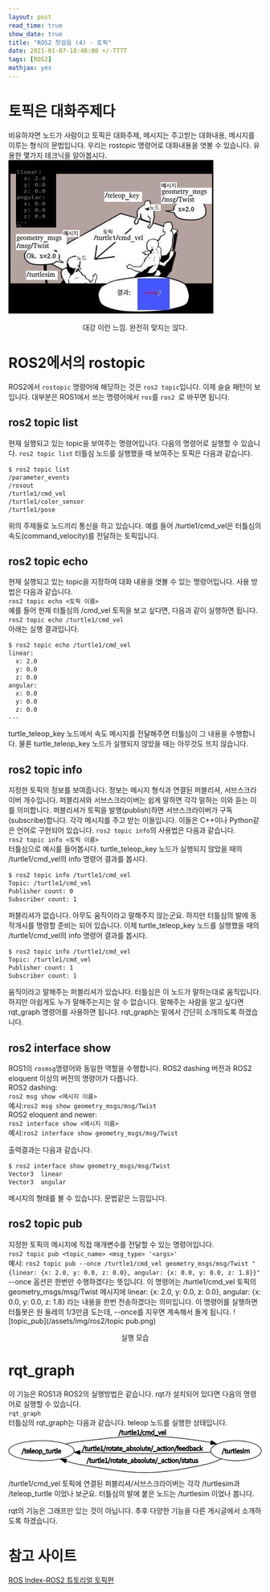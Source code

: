 ```yaml
---
layout: post
read_time: true
show_date: true
title: "ROS2 첫걸음 (4) - 토픽"
date: 2021-01-07-18:48:00 +/-TTTT
tags: [ROS2]
mathjax: yes
---
```

# 토픽은 대화주제다
비유하자면 노드가 사람이고 토픽은 대화주제, 메시지는 주고받는 대화내용, 메시지를 이루는 형식이 문법입니다. 우리는 rostopic 명령어로 대화내용을 엿볼 수 있습니다. 유용한 몇가지 테크닉을 알아봅시다.
![토픽그림](/assets/img/ros2/rostopic.png)
<center> 대강 이런 느낌. 완전히 맞지는 않다. </center>

# ROS2에서의 rostopic
ROS2에서 `rostopic` 명령어에 해당하는 것은 `ros2 topic`입니다. 이제 슬슬 패턴이 보입니다. 대부분은 ROS1에서 쓰는 명령어에서 `ros`를 `ros2 `로 바꾸면 됩니다.

## ros2 topic list
현재 실행되고 있는 topic을 보여주는 명령어입니다. 다음의 명령어로 실행할 수 있습니다.
`ros2 topic list`
터틀심 노드를 실행했을 때 보여주는 토픽은 다음과 같습니다.  
```
$ ros2 topic list
/parameter_events
/rosout
/turtle1/cmd_vel
/turtle1/color_sensor
/turtle1/pose
```
위의 주제들로 노드끼리 통신을 하고 있습니다. 예를 들어 /turtle1/cmd_vel은 터틀심의 속도(command_velocity)를 전달하는 토픽입니다.

## ros2 topic echo
현재 실행되고 있는 topic을 지정하여 대화 내용을 엿볼 수 있는 명령어입니다. 사용 방법은 다음과 같습니다.  
`ros2 topic echo <토픽 이름>`  
예를 들어 현재 터틀심의 /cmd_vel 토픽을 보고 싶다면, 다음과 같이 실행하면 됩니다.  
`ros2 topic echo /turtle1/cmd_vel`  
아래는 실행 결과입니다.  
```
$ ros2 topic echo /turtle1/cmd_vel
linear:
  x: 2.0
  y: 0.0
  z: 0.0
angular:
  x: 0.0
  y: 0.0
  z: 0.0
---
```
turtle_teleop_key 노드에서 속도 메시지를 전달해주면 터틀심이 그 내용을 수행합니다. 물론 turtle_teleop_key 노드가 실행되지 않았을 때는 아무것도 뜨지 않습니다. 

## ros2 topic info
지정한 토픽의 정보를 보여줍니다. 정보는 메시지 형식과 연결된 퍼블리셔, 서브스크라이버 개수입니다. 퍼블리셔와 서브스크라이버는 쉽게 말하면 각각 말하는 이와 듣는 이를 의미합니다. 퍼블리셔가 토픽을 발행(publish)하면 서브스크라이버가 구독(subscribe)합니다. 각각 메시지를 주고 받는 이들입니다. 이들은 C++이나 Python같은 언어로 구현되어 있습니다. `ros2 topic info`의 사용법은 다음과 같습니다.  
`ros2 topic info <토픽 이름>`  
터틀심으로 예시를 들어봅시다. turtle_teleop_key 노드가 실행되지 않았을 때의 /turtle1/cmd_vel의 info 명령어 결과를 봅시다.  
```
$ ros2 topic info /turtle1/cmd_vel
Topic: /turtle1/cmd_vel
Publisher count: 0
Subscriber count: 1
```
퍼블리셔가 없습니다. 아무도 움직이라고 말해주지 않는군요. 하지만 터틀심의 발에 동작개시를 명령할 준비는 되어 있습니다. 이제 turtle_teleop_key 노드를 실행했을 때의 /turtle1/cmd_vel의 info 명령어 결과를 봅시다.  
```
$ ros2 topic info /turtle1/cmd_vel
Topic: /turtle1/cmd_vel
Publisher count: 1
Subscriber count: 1
```
움직이라고 말해주는 퍼블리셔가 있습니다. 터틀심은 이 노드가 말하는대로 움직입니다. 하지만 아쉽게도 누가 말해주는지는 알 수 없습니다. 말해주는 사람을 알고 싶다면 rqt_graph 명령어를 사용하면 됩니다. rqt_graph는 밑에서 간단히 소개하도록 하겠습니다.

## ros2 interface show
ROS1의 `rosmsg`명령어와 동일한 역할을 수행합니다. ROS2 dashing 버전과 ROS2 eloquent 이상의 버전의 명령어가 다릅니다.  
ROS2 dashing:  
`ros2 msg show <메시지 이름>`  
예시:`ros2 msg show geometry_msgs/msg/Twist`  
ROS2 eloquent and newer:  
`ros2 interface show <메시지 이름>`  
예시:`ros2 interface show geometry_msgs/msg/Twist`  

출력결과는 다음과 같습니다.  
```
$ ros2 interface show geometry_msgs/msg/Twist
Vector3  linear
Vector3  angular
```

메시지의 형태를 볼 수 있습니다. 문법같은 느낌입니다.

## ros2 topic pub
지정한 토픽의 메시지에 직접 매개변수를 전달할 수 있는 명령어입니다.  
`ros2 topic pub <topic_name> <msg_type> '<args>'`  
예시: `ros2 topic pub --once /turtle1/cmd_vel geometry_msgs/msg/Twist "{linear: {x: 2.0, y: 0.0, z: 0.0}, angular: {x: 0.0, y: 0.0, z: 1.8}}"`  
--once 옵션은 한번만 수행하겠다는 뜻입니다. 이 명령어는 /turtle1/cmd_vel 토픽의 geometry_msgs/msg/Twist 메시지에 linear: {x: 2.0, y: 0.0, z: 0.0}, angular: {x: 0.0, y: 0.0, z: 1.8} 라는 내용을 한번 전송하겠다는 의미입니다. 이 명령어를 실행하면 터틀봇은 원 둘레의 1/3만큼 도는데, --once를 지우면 계속해서 돌게 됩니다.
![topic_pub](/assets/img/ros2/topic pub.png)
<center> 실행 모습 </center>

# rqt_graph
이 기능은 ROS1과 ROS2의 실행방법은 같습니다. rqt가 설치되어 있다면 다음의 명령어로 실행할 수 있습니다.  
`rqt_graph`  
터틀심의 rqt_graph는 다음과 같습니다. teleop 노드를 실행한 상태입니다.
![turtle_rqt](/assets/img/ros2/turtlesim_rqt.png)
/turtle1/cmd_vel 토픽에 연결된 퍼블리셔/서브스크라이버는 각각 /turtlesim과 /teleop_turtle 이었나 보군요. 터틀심의 발에 붙은 노드는 /turtlesim 이었나 봅니다.  

rqt의 기능은 그래프만 있는 것이 아닙니다. 추후 다양한 기능을 다른 게시글에서 소개하도록 하겠습니다.

# 참고 사이트
[ROS Index-ROS2 튜토리얼 토픽편](https://index.ros.org/doc/ros2/Tutorials/Topics/Understanding-ROS2-Topics/)
